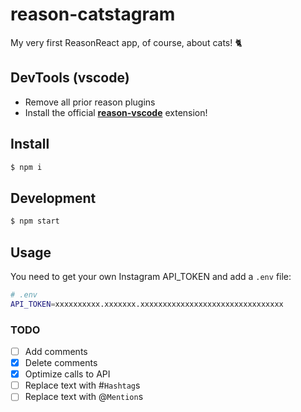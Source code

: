 # reason-catstagram

My very first ReasonReact app, of course, about cats! 🐈

## DevTools (vscode)

- Remove all prior reason plugins
- Install the official [**reason-vscode**](https://marketplace.visualstudio.com/items?itemName=jaredly.reason-vscode) extension!

## Install

```sh
$ npm i
```

## Development

```sh
$ npm start
```

## Usage

You need to get your own Instagram API_TOKEN and add a `.env` file:

```sh
# .env
API_TOKEN=xxxxxxxxxx.xxxxxxx.xxxxxxxxxxxxxxxxxxxxxxxxxxxxxxxx
```

### TODO
- [ ] Add comments
- [x] Delete comments
- [x] Optimize calls to API
- [ ] Replace text with #`Hashtag`s
- [ ] Replace text with @`Mention`s

